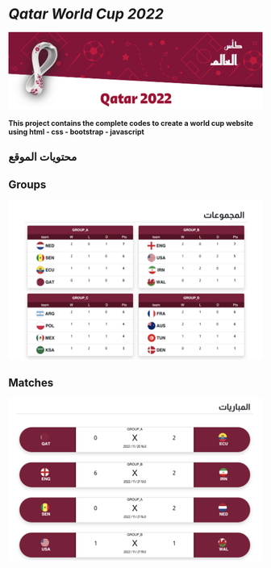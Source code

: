 # *Qatar World Cup 2022*

![alt text](images/header.png)

**This project contains the complete codes to create a world cup website using html - css - bootstrap - javascript**


## محتويات الموقع

## Groups

![alt text](images/groups.png)

## Matches

![alt text](images/matches.png)

